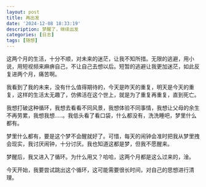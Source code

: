 ```yaml
---
layout: post
title: 再出发
date: '2024-12-08 18:33:19'
description: 梦醒了，继续出发
categories: [日志]
tags: [随想]
---
```


这两个月的生活，十分不顺，对未来的迷茫，让我不知所措。无限的逃避，用小说，用短视频来麻痹自己，不让自己去想以后。短暂的逃避让我更加迷茫，如此反复进两个月，痛苦啊。

我看到了我的未来，没有什么值得期待的，今天是昨天的重复，明天是今天的重复，这样的生活太无趣了，仿佛活在这个世上，就是为了重复再重复，直到死亡。

我想打破这种循环，我想去看看不同风景，我想体验不同事情，我想让父母的余生不再劳累，我想我想.....。我低头看了看口袋，什么都没有，洗洗睡吧，梦里什么都有。

梦里什么都有，要是这个梦不会醒就好了。可惜，每天的闹钟会准时把我从梦里拽会现实，我讨厌闹钟，十分讨厌。我也知道这都是梦，但我不愿醒来。

梦醒后，我又进入了循环。为什么用又？哈哈，这两个月都是这么过来的，淦。

今天开始，我要尝试跳出这个循环，这可能需要很长时间，对自己的思想进行清理。


